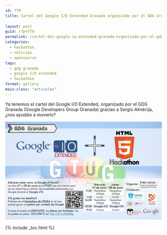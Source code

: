 ```yaml
---
id: 779
title: Cartel del Google I/O Extended Granada organizado por el GDG Granada

layout: post
guid: /?p=779
permalink: /cartel-del-google-io-extended-granada-organizado-por-el-gdg-granada/
categories:
  - hackathon
  - noticias
  - opensource
tags:
  - gdg granada
  - google I/O extended
  - hackathon
format: gallery
main-class: "articulos"
---
```

Ya tenemos el cartel del Google I/O Extended, organizado por el GDG Granada (Google Developers Group Granada) gracias a Sergio Almécija, ¿nos ayudáis a moverlo?

[<img src="/assets/img/2012/06/gdg1.jpg" alt="" title="gdg"  class="aligncenter size-full wp-image-780" />][1]



 [1]: /assets/img/2012/06/gdg1.jpg

{% include _toc.html %}
